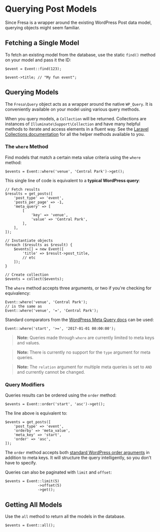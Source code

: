 # Querying Post Models

Since Fresa is a wrapper around the existing WordPress Post data model, querying objects might seem familiar.

## Fetching a Single Model

To fetch an existing model from the database, use the static `find()` method on your model and pass it the ID:

    $event = Event::find(123);

    $event->title; // "My fun event";

## Querying Models

The `Fresa\Query` object acts as a wrapper around the native `WP_Query`. It is conveniently available on your model using various query methods.

When you query models, a `Collection` will be returned. Collections are instances of `Illuminate\Support\Collection` and have many helpful methods to iterate and access elements in a fluent way. See the [Laravel Collections documentation](https://laravel.com/docs/master/collections) for all the helper methods available to you.

### The `where` Method

Find models that match a certain meta value criteria using the `where` method:

    $events = Event::where('venue', 'Central Park')->get();

This single line of code is equivalent to a **typical WordPress query**:

    // Fetch results
    $results = get_posts([
        'post_type' => 'event',
        'posts_per_page' => -1,
        'meta_query' => [
            [
                'key' => 'venue',
                'value' => 'Central Park',
            ],
        ],
    ]);

    // Instantiate objects
    foreach ($results as $result) {
        $events[] = new Event([
            'title' => $result->post_title,
            // etc
        ]);
    }

    // Create collection
    $events = collect($events);

The `where` method accepts three arguments, or two if you're checking for equivalency:

    Event::where('venue', 'Central Park');
    // is the same as
    Event::where('venue', '=', 'Central Park');

Standard comparators from the [WordPress Meta Query docs](https://codex.wordpress.org/Class_Reference/WP_Meta_Query) can be used:

    Event::where('start', '>=', '2017-01-01 00:00:00');

> **Note:** Queries made through `where` are currently limited to meta keys and values.

> **Note:** There is currently no support for the `type` argument for meta queries.

> **Note:** The `relation` argument for multiple meta queries is set to `AND` and currently cannot be changed.

### Query Modifiers

Queries results can be ordered using the `order` method:

    $events = Event::order('start', 'asc')->get();

The line above is equivalent to:

    $events = get_posts([
        'post_type' => 'event',
        'orderby' => 'meta_value',
        'meta_key' => 'start',
        'order' => 'asc',
    ]);

The `order` method accepts both [standard WordPress order arguments](https://codex.wordpress.org/Class_Reference/WP_Query#Order_.26_Orderby_Parameters) in addition to meta keys. It will structure the query intelligently, so you don't have to specify.

Queries can also be paginated with `limit` and `offset`:

    $events = Event::limit(5)
                   ->offset(5)
                   ->get();

## Getting All Models

Use the `all` method to return all the models in the database.

    $events = Event::all();
